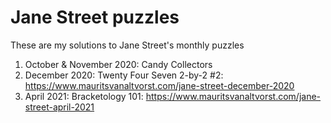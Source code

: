 # Jane Street puzzles
These are my solutions to Jane Street's monthly puzzles

1. October & November 2020: Candy Collectors
1. December 2020: Twenty Four Seven 2-by-2 #2: https://www.mauritsvanaltvorst.com/jane-street-december-2020
1. April 2021: Bracketology 101: https://www.mauritsvanaltvorst.com/jane-street-april-2021
